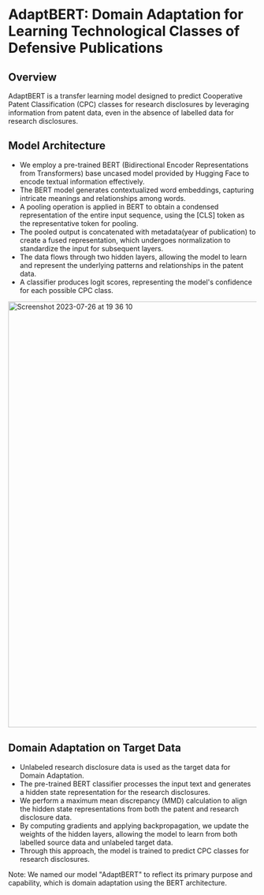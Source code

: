 # AdaptBERT: Domain Adaptation for Learning Technological Classes of Defensive Publications

## Overview
AdaptBERT is a transfer learning model designed to predict Cooperative Patent Classification (CPC) classes for research disclosures by leveraging information from patent data, even in the absence of labelled data for research disclosures.

## Model Architecture
- We employ a pre-trained BERT (Bidirectional Encoder Representations from Transformers) base uncased model provided by Hugging Face to encode textual information effectively.
- The BERT model generates contextualized word embeddings, capturing intricate meanings and relationships among words.
- A pooling operation is applied in BERT to obtain a condensed representation of the entire input sequence, using the [CLS] token as the representative token for pooling.
- The pooled output is concatenated with metadata(year of publication) to create a fused representation, which undergoes normalization to standardize the input for subsequent layers.
- The data flows through two hidden layers, allowing the model to learn and represent the underlying patterns and relationships in the patent data.
- A classifier produces logit scores, representing the model's confidence for each possible CPC class.

<img width="865" alt="Screenshot 2023-07-26 at 19 36 10" src="https://github.com/simranbhurat/Thesis/assets/44201011/a6c7a318-23f6-43d7-a73b-3879b7f2df4d">


## Domain Adaptation on Target Data
- Unlabeled research disclosure data is used as the target data for Domain Adaptation.
- The pre-trained BERT classifier processes the input text and generates a hidden state representation for the research disclosures.
- We perform a maximum mean discrepancy (MMD) calculation to align the hidden state representations from both the patent and research disclosure data.
- By computing gradients and applying backpropagation, we update the weights of the hidden layers, allowing the model to learn from both labelled source data and unlabeled target data.
- Through this approach, the model is trained to predict CPC classes for research disclosures.

Note: We named our model "AdaptBERT" to reflect its primary purpose and capability, which is domain adaptation using the BERT architecture.
